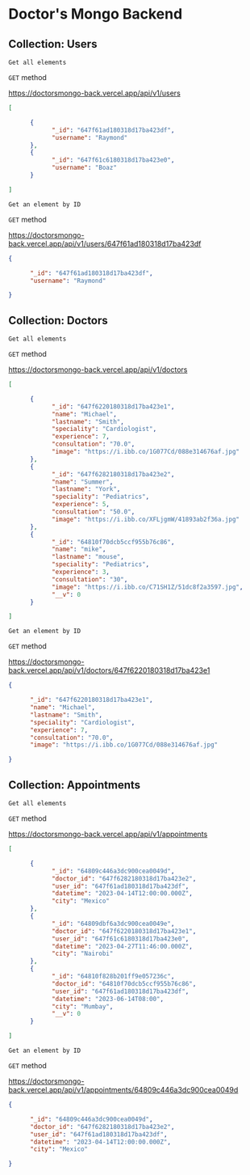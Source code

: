 # Doctor's Mongo Backend

## Collection: Users

`Get all elements`

`GET` method

https://doctorsmongo-back.vercel.app/api/v1/users

```json
[

      {
            "_id": "647f61ad180318d17ba423df",
            "username": "Raymond"
      },
      {
            "_id": "647f61c6180318d17ba423e0",
            "username": "Boaz"
      }

]
```

`Get an element by ID`

`GET` method

https://doctorsmongo-back.vercel.app/api/v1/users/647f61ad180318d17ba423df

```json
{

      "_id": "647f61ad180318d17ba423df",
      "username": "Raymond"

}
```

## Collection: Doctors

`Get all elements`

`GET` method

https://doctorsmongo-back.vercel.app/api/v1/doctors

```json
[

      {
            "_id": "647f6220180318d17ba423e1",
            "name": "Michael",
            "lastname": "Smith",
            "speciality": "Cardiologist",
            "experience": 7,
            "consultation": "70.0",
            "image": "https://i.ibb.co/1G077Cd/088e314676af.jpg"
      },
      {
            "_id": "647f6282180318d17ba423e2",
            "name": "Summer",
            "lastname": "York",
            "speciality": "Pediatrics",
            "experience": 5,
            "consultation": "50.0",
            "image": "https://i.ibb.co/XFLjgmW/41893ab2f36a.jpg"
      },
      {
            "_id": "64810f70dcb5ccf955b76c86",
            "name": "mike",
            "lastname": "mouse",
            "speciality": "Pediatrics",
            "experience": 3,
            "consultation": "30",
            "image": "https://i.ibb.co/C71SH1Z/51dc8f2a3597.jpg",
            "__v": 0
      }

]
```

`Get an element by ID`

`GET` method

https://doctorsmongo-back.vercel.app/api/v1/doctors/647f6220180318d17ba423e1

```json
{

      "_id": "647f6220180318d17ba423e1",
      "name": "Michael",
      "lastname": "Smith",
      "speciality": "Cardiologist",
      "experience": 7,
      "consultation": "70.0",
      "image": "https://i.ibb.co/1G077Cd/088e314676af.jpg"

}
```

## Collection: Appointments

`Get all elements`

`GET` method

https://doctorsmongo-back.vercel.app/api/v1/appointments

```json
[

      {
            "_id": "64809c446a3dc900cea0049d",
            "doctor_id": "647f6282180318d17ba423e2",
            "user_id": "647f61ad180318d17ba423df",
            "datetime": "2023-04-14T12:00:00.000Z",
            "city": "Mexico"
      },
      {
            "_id": "64809dbf6a3dc900cea0049e",
            "doctor_id": "647f6220180318d17ba423e1",
            "user_id": "647f61c6180318d17ba423e0",
            "datetime": "2023-04-27T11:46:00.000Z",
            "city": "Nairobi"
      },
      {
            "_id": "64810f828b201ff9e057236c",
            "doctor_id": "64810f70dcb5ccf955b76c86",
            "user_id": "647f61ad180318d17ba423df",
            "datetime": "2023-06-14T08:00",
            "city": "Mumbay",
            "__v": 0
      }

]
```

`Get an element by ID`

`GET` method

https://doctorsmongo-back.vercel.app/api/v1/appointments/64809c446a3dc900cea0049d

```json
{

      "_id": "64809c446a3dc900cea0049d",
      "doctor_id": "647f6282180318d17ba423e2",
      "user_id": "647f61ad180318d17ba423df",
      "datetime": "2023-04-14T12:00:00.000Z",
      "city": "Mexico"

}
```
